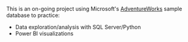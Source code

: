 This is an on-going project using Microsoft's [AdventureWorks](https://learn.microsoft.com/en-us/sql/samples/adventureworks-install-configure?view=sql-server-ver16&tabs=ssms) sample database to practice:
- Data exploration/analysis with SQL Server/Python
- Power BI visualizations
